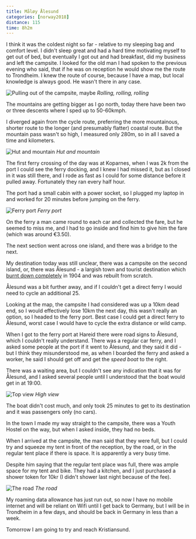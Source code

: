 ```yaml
---
title: Måløy Ålesund
categories: [norway2018]
distance: 115
time: 8h2m
---
```



I think it was the coldest night so far - relative to my sleeping bag and
comfort level. I didn't sleep great and had a hard time motivating myself to
get out of bed, but eventually I got out and had breakfast, did my business
and left the campsite. I looked for the old man I had spoken to the previous
evening who said, that if he was on reception he would show me the route to
Trondheim. I knew the route of course, because I have a map, but local
knowledge is always good. He wasn't there in any case.

![Pulling out of the campsite, maybe](/images/norway/2018-07-10/IMG_20180710_093006.jpg) 
*Rolling, rolling, rolling*

The mountains are getting bigger as I go north, today there have been two or
three descents where I sped up to 50-60kmph.

I diverged again from the cycle route, preferring the more mountainous,
shorter route to the longer (and presumably flatter) coastal route. But the
mountain pass wasn't so high, I measured only 280m, so in all I saved a time
and kilometers.

![Hut and mountain](/images/norway/2018-07-10/IMG_20180710_135442.jpg) 
*Hut and mountain*

The first ferry crossing of the day was at Koparnes, when I was 2k from the
port I could see the ferry docking, and I knew I had missed it, but as I
closed in it was still there, and I rode as fast as I could for some distance
before it pulled away. Fortunately they ran every half hour.

The port had a small cabin with a power socket, so I plugged my laptop in and
worked for 20 minutes before jumping on the ferry.

![Ferry port](/images/norway/2018-07-10/IMG_20180710_140604.jpg) 
*Ferry port*

On the ferry a man came round to each car and collected the fare, but he
seemed to miss me, and I had to go inside and find him to give him the fare
(which was around €3.50).

The next section went across one island, and there was a bridge to the next.

My destination today was still unclear, there was a campsite on the second
island, or, there was Ålesund - a largish town and tourist destination which
[burnt down completely](https://en.wikipedia.org/wiki/%C3%85lesund_Fire) in
1904 and was rebuilt from scratch.

Ålesund was a bit further away, and if I couldn't get a direct ferry I would
need to cycle an additional 25.

Looking at the map, the campsite I had considered was up a 10km dead end, so
I would effectively lose 10km the next day, this wasn't really an option, so I
headed to the ferry port. Best case I could get a direct ferry to Ålesund,
worst case I would have to cycle the extra distance or wild camp.

When I got to the ferry port at Hareid there were road signs to Ålesund, which
I couldn't really understand. There was a regular car ferry, and I asked some
people at the port if it went to Ålesund, and they said it did - but I think
they misunderstood me, as when I boarded the ferry and asked a worker, he said
I should get off and get the _speed boat_ to the right.

There was a waiting area, but I couldn't see any indication that it was for
Ålesund, and I asked several people until I understood that the boat would get
in at 19:00.

![Top view](/images/norway/2018-07-10/IMG_20180710_152157.jpg) 
*High view*

The boat didn't cost much, and only took 25 minutes to get to its destination
and it was passengers only (no cars).

In the town I made my way straight to the campsite, there was a Youth Hostel
on the way, but when I asked inside, they had no beds.

When I arrived at the campsite, the man said that they were full, but I could
try and squeeze my tent in front of the reception, by the road, or in the
regular tent place if there is space. It is apparently a very busy time.

Despite him saying that the regular tent place was full, there was ample space
for my tent and bike. They had a kitchen, and I just purchased a shower token
for 10kr (I didn't shower last night because of the fee).

![The road](/images/norway/2018-07-10/IMG_20180710_112721.jpg) 
*The road*

My roaming data allowance has just run out, so now I have no mobile internet
and will be reliant on Wifi until I get back to Germany, but I will be in
Trondheim in a few days, and should be back in Germany in less than a week.

Tomorrow I am going to try and reach Kristiansund.

